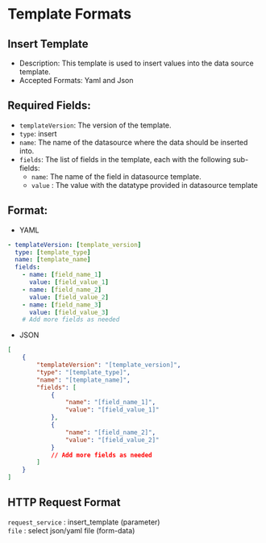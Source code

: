 # Template Formats

## Insert Template

- Description: This template is used to insert values into the data source template.
- Accepted Formats: Yaml and Json
## Required Fields:
  - `templateVersion`: The version of the template.
  - `type`: insert
  - `name`: The name of the datasource where the data should be inserted into.
  - `fields`: The list of fields in the template, each with the following sub-fields:
    - `name`: The name of the field in datasource template.
    - `value` : The value with the datatype provided in datasource template
      
## Format:
  - YAML
    
```yaml
- templateVersion: [template_version]
  type: [template_type]
  name: [template_name]
  fields:
    - name: [field_name_1]
      value: [field_value_1]
    - name: [field_name_2]
      value: [field_value_2]
    - name: [field_name_3]
      value: [field_value_3]
    # Add more fields as needed
 ```

  - JSON

    
```json
[
    {
        "templateVersion": "[template_version]",
        "type": "[template_type]",
        "name": "[template_name]",
        "fields": [
            {
                "name": "[field_name_1]",
                "value": "[field_value_1]"
            },
            {
                "name": "[field_name_2]",
                "value": "[field_value_2]"
            }
            // Add more fields as needed
        ]
    }
]
  ```

## HTTP Request Format

`request_service` : insert_template (parameter)\
`file` : select json/yaml file (form-data)


  
